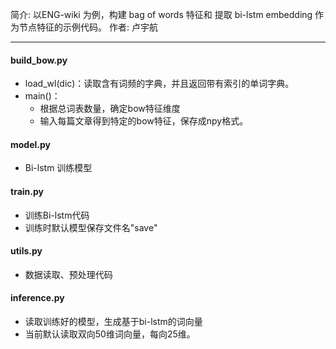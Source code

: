 简介: 以ENG-wiki 为例，构建 bag of words 特征和 提取 bi-lstm embedding 作为节点特征的示例代码。
作者: 卢宇航 

------

#### build_bow.py

- load_wl(dic)：读取含有词频的字典，并且返回带有索引的单词字典。
- main()：
  - 根据总词表数量，确定bow特征维度
  - 输入每篇文章得到特定的bow特征，保存成npy格式。

#### model.py

- Bi-lstm 训练模型

#### train.py

- 训练Bi-lstm代码
- 训练时默认模型保存文件名"save"

#### utils.py

-  数据读取、预处理代码

#### inference.py

- 读取训练好的模型，生成基于bi-lstm的词向量
- 当前默认读取双向50维词向量，每向25维。

